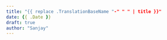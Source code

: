 ```yaml
---
title: "{{ replace .TranslationBaseName "-" " " | title }}"
date: {{ .Date }}
draft: true
author: "Sanjay"
---
```


